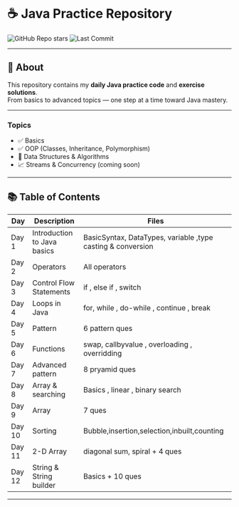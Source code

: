 # ☕ Java Practice Repository

![GitHub Repo stars](https://img.shields.io/github/stars/MrDheeraj1/java?style=social)
![Last Commit](https://img.shields.io/github/last-commit/MrDheeraj1/java)

---

## 📌 About
This repository contains my **daily Java practice code** and **exercise solutions**.  
From basics to advanced topics — one step at a time toward Java mastery.

---

### Topics
- ✅ Basics  
- ✅ OOP (Classes, Inheritance, Polymorphism)  
- 🚧 Data Structures & Algorithms  
- 📈 Streams & Concurrency (coming soon)  

---

## 📚 Table of Contents

| Day | Description | Files |
|-----|-------------|-------|
| Day 1 | Introduction to Java basics | BasicSyntax, DataTypes, variable ,type casting & conversion |
| Day 2 | Operators | All operators |
| Day 3 | Control Flow Statements | if , else if , switch |
| Day 4 | Loops in Java | for, while , do-while , continue , break |
| Day 5 | Pattern | 6 pattern ques |
| Day 6 | Functions | swap, callbyvalue , overloading , overridding |
| Day 7 | Advanced pattern | 8 pryamid ques |
| Day 8 | Array & searching | Basics , linear , binary search |
| Day 9 | Array  | 7 ques |
| Day 10 | Sorting | Bubble,insertion,selection,inbuilt,counting |
| Day 11 | 2-D Array | diagonal sum, spiral + 4 ques |
| Day 12 | String & String builder | Basics + 10 ques |

---



